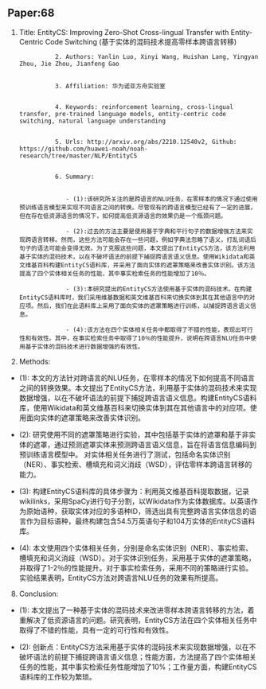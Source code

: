 ## Paper:68




1. Title: EntityCS: Improving Zero-Shot Cross-lingual Transfer with Entity-Centric Code Switching (基于实体的混码技术提高零样本跨语言转移)
                 
                 2. Authors: Yanlin Luo, Xinyi Wang, Huishan Lang, Yingyan Zhou, Jie Zhou, Jianfeng Gao


                 3. Affiliation: 华为诺亚方舟实验室


                 4. Keywords: reinforcement learning, cross-lingual transfer, pre-trained language models, entity-centric code switching, natural language understanding


                 5. Urls: http://arxiv.org/abs/2210.12540v2, Github: https://github.com/huawei-noah/noah-research/tree/master/NLP/EntityCS

 
                 6. Summary:


                    - (1):该研究所关注的是跨语言的NLU任务，在零样本的情况下通过使用预训练语言模型来实现不同语言之间的转换。尽管现有的跨语言模型已经有了一定的进展，但在存在低资源语言的情况下，如何提高低资源语言的效果仍是一个瓶颈问题。
 
                    - (2):过去的方法主要是使用基于字典和平行句子的数据增强方法来实现跨语言转移。然而，这些方法可能会存在一些问题，例如字典法忽略了语义，打乱词语后句子的语法可能会变得无效。为了克服这些问题，本文提出了EntityCS方法，该方法利用基于实体的混码技术，以在不破坏语法的前提下捕捉跨语言语义信息。使用Wikidata和英文维基百科构建EntityCS语料库，并采用了面向实体的遮罩策略来改善实体识别。该方法提高了四个实体相关任务的性能，其中事实检索任务的性能增加了10％。
 
                    - (3):本研究提出的EntityCS方法使用基于实体的混码技术。在构建EntityCS语料库时，我们采用维基数据和英文维基百科来切换实体到其在其他语言中的对应项。然后，我们在此语料库上采用了面向实体的遮罩策略进行训练，以捕捉跨语言语义信息。
  
                    - (4):该方法在四个实体相关任务中都取得了不错的性能，表现出可行性和有效性。其中，在事实检索任务中取得了10％的性能提升，说明在跨语言NLU任务中使用基于实体的混码技术进行数据增强的有效性。
7. Methods: 

- (1): 本文的方法针对跨语言的NLU任务，在零样本的情况下如何提高不同语言之间的转换效果。本文提出了EntityCS方法，利用基于实体的混码技术来实现数据增强，以在不破坏语法的前提下捕捉跨语言语义信息。构建EntityCS语料库，使用Wikidata和英文维基百科来切换实体到其在其他语言中的对应项。使用面向实体的遮罩策略来改善实体识别。 

- (2): 研究使用不同的遮罩策略进行实验，其中包括基于实体的遮罩和基于非实体的遮罩，通过预测遮罩实体来预测跨语言语义信息，旨在将语言信息编码到预训练语言模型中。 对实体相关任务进行了测试，包括命名实体识别（NER）、事实检索、槽填充和词义消歧（WSD），评估零样本跨语言转移的能力。

- (3): 构建EntityCS语料库的具体步骤为：利用英文维基百科提取数据，记录wikilinks，采用SpaCy进行句子分割，以Wikidata作为实体数据库。以英语作为原始语种，获取实体对应的多语种ID，筛选出具有完整跨语言实体信息的语言作为目标语种，最终构建包含54.5万英语句子和104万实体的EntityCS语料库。

- (4): 本文使用四个实体相关任务，分别是命名实体识别（NER）、事实检索、槽填充和词义消歧（WSD）。对于实体识别任务，采用基于实体的遮罩策略，并取得了1-2％的性能提升。对于事实检索任务，采用不同的策略进行实验。实验结果表明，EntityCS方法对跨语言NLU任务的效果有所提高。





8. Conclusion: 

- (1): 本文提出了一种基于实体的混码技术来改进零样本跨语言转移的方法，着重解决了低资源语言的问题。研究表明，EntityCS方法在四个实体相关任务中取得了不错的性能，具有一定的可行性和有效性。 

- (2): 创新点：EntityCS方法采用基于实体的混码技术来实现数据增强，以在不破坏语法的前提下捕捉跨语言语义信息；性能方面，方法提高了四个实体相关任务的性能，其中事实检索任务性能增加了10%；工作量方面，构建EntityCS语料库的工作较为繁琐。




